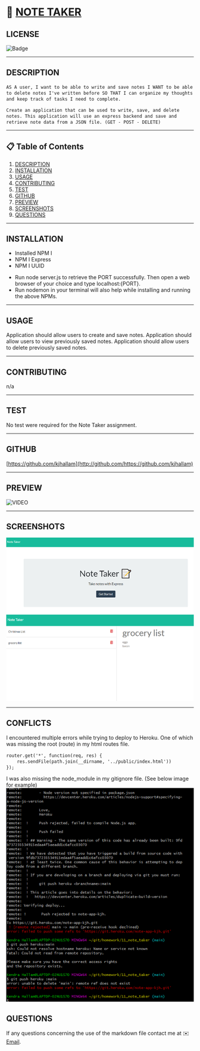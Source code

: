 
# 🔗 [NOTE TAKER](https://github.com/kjhallam/11_note_taker)

## LICENSE

![Badge](https://img.shields.io/badge/license-MIT-brightgreen)

---

##  DESCRIPTION

```
AS A user, I want to be able to write and save notes I WANT to be able to delete notes I've written before SO THAT I can organize my thoughts and keep track of tasks I need to complete.
```

```
Create an application that can be used to write, save, and delete notes. This application will use an express backend and save and retrieve note data from a JSON file. (GET - POST - DELETE)
```

---

## 📋 Table of Contents

  1. [DESCRIPTION](#description)
  2. [INSTALLATION](#installation)
  3. [USAGE](#usage)
  4. [CONTRIBUTING](#contributing)
  5. [TEST](#test)
  6. [GITHUB](#github)
  7. [PREVIEW](#preview)
  8. [SCREENSHOTS](#screenshots)
  9. [QUESTIONS](#questions)
  
---

## INSTALLATION

- Installed NPM I
- NPM I Express
- NPM I UUID

* Run node server.js to retrieve the PORT successfully. Then open a web browser of your choice and type localhost:{PORT}.
* Run nodemon in your terminal will also help while installing and running the above NPMs.

---

## USAGE

Application should allow users to create and save notes. Application should allow users to view previously saved notes. Application should allow users to delete previously saved notes.

---

## CONTRIBUTING

n/a

---

## TEST

No test were required for the Note Taker assignment.

---

## GITHUB

[https://github.com/kjhallam](http://github.com/https://github.com/kjhallam)

---

## PREVIEW

![VIDEO](./public/assets/images/note_taker_sample.gif)

---

## SCREENSHOTS

![HOME PAGE](./public/assets/images/note_taker1.png)
![NOTES PAGE](./public/assets/images/note_taker2.png)

---

## CONFLICTS

I encountered multiple errors while trying to deploy to Heroku. One of which was missing the root (route) in my html routes file.

```
router.get('*', function(req, res) {
    res.sendFile(path.join(__dirname, '../public/index.html'))
});
```
I was also missing the node_module in my gitignore file. (See below image for example)
![ERROR](./public/assets/images/e_message.png)

## QUESTIONS

If any questions concerning the use of the markdown file contact me at ✉️ [Email](kjhallam321@gmail.com).
